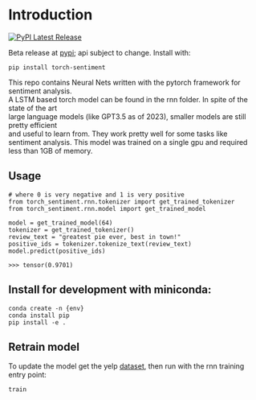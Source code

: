 # Introduction

[![PyPI Latest Release](https://img.shields.io/pypi/v/torch-sentiment.svg)](https://pypi.org/project/torch-sentiment/)

Beta release at [pypi](https://pypi.org/project/torch-sentiment/);
api subject to change. Install with:  

```
pip install torch-sentiment
```  
  
This repo contains Neural Nets written with the pytorch framework for sentiment analysis.  
A LSTM based torch model can be found in the rnn folder. In spite of the state of the art  
large language models (like GPT3.5 as of 2023), smaller models are still pretty efficient  
and useful to learn from. They work pretty well for some tasks like sentiment analysis. 
This model was trained on a single gpu and required less than 1GB of memory.

  
## Usage
```
# where 0 is very negative and 1 is very positive
from torch_sentiment.rnn.tokenizer import get_trained_tokenizer
from torch_sentiment.rnn.model import get_trained_model

model = get_trained_model(64)
tokenizer = get_trained_tokenizer()
review_text = "greatest pie ever, best in town!"
positive_ids = tokenizer.tokenize_text(review_text)
model.predict(positive_ids)
  
>>> tensor(0.9701)
```

## Install for development with miniconda:  
```
conda create -n {env}  
conda install pip  
pip install -e .  
```

## Retrain model
To update the model get the yelp [dataset](https://www.yelp.com/dataset), then run with the rnn training entry point:

```
train
```

